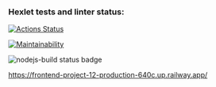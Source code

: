 ### Hexlet tests and linter status:
[![Actions Status](https://github.com/artch3r/frontend-project-12/workflows/hexlet-check/badge.svg)](https://github.com/artch3r/frontend-project-12/actions)

[![Maintainability](https://api.codeclimate.com/v1/badges/6963da93ee5fe530b7b2/maintainability)](https://codeclimate.com/github/artch3r/frontend-project-12/maintainability)

![nodejs-build status badge](https://github.com/artch3r/frontend-project-12/actions/workflows/nodejs-build.yml/badge.svg)

https://frontend-project-12-production-640c.up.railway.app/